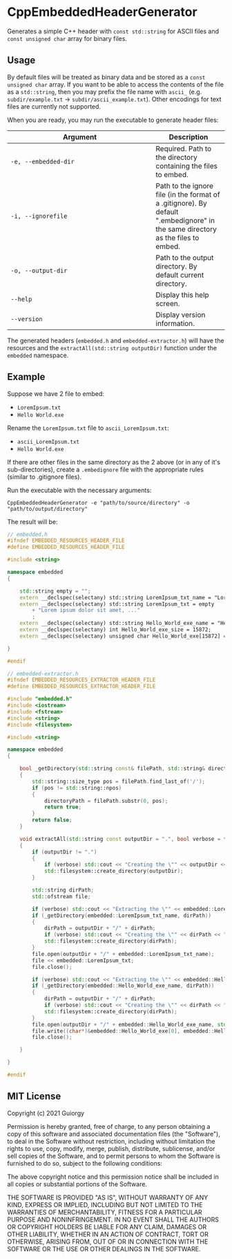 # CppEmbeddedHeaderGenerator

 Generates a simple C++ header with `const std::string` for ASCII files and `const unsigned char` array for binary files.

## Usage

By default files will be treated as binary data and be stored as a `const unsigned char` array. If you want to be able to access the contents of the file as a `std::string`, then you may prefix the file name with `ascii_` (e.g. `subdir/example.txt` -> `subdir/ascii_example.txt`). Other encodings for text files are currently not supported.

When you are ready, you may run the executable to generate header files:

| <div style="width:20em">Argument</div> | Description
| - | - |
| `-e, --embedded-dir` | Required. Path to the directory containing the files to embed. |
| `-i, --ignorefile` | Path to the ignore file (in the format of a .gitignore). By default ".embedignore" in the same directory as the files to embed. |
| `-o, --output-dir` | Path to the output directory. By default current directory. |
| `--help` | Display this help screen. |
| `--version` | Display version information. |

The generated headers (`embedded.h` and `embedded-extractor.h`) will have the resources and the `extractAll(std::string outputDir)` function under the `embedded` namespace.

## Example

Suppose we have 2 file to embed:

- `LoremIpsum.txt`
- `Hello World.exe`

Rename the `LoremIpsum.txt` file to `ascii_LoremIpsum.txt`:

- `ascii_LoremIpsum.txt`
- `Hello World.exe`

If there are other files in the same directory as the 2 above (or in any of it's sub-directories), create a `.embedignore` file with the appropriate rules (similar to .gitignore files).

Run the executable with the necessary arguments:

`CppEmbeddedHeaderGenerator -e "path/to/source/directory" -o "path/to/output/directory"`

The result will be:

```cpp
// embedded.h
#ifndef EMBEDDED_RESOURCES_HEADER_FILE
#define EMBEDDED_RESOURCES_HEADER_FILE

#include <string>

namespace embedded
{

    std::string empty = "";
    extern __declspec(selectany) std::string LoremIpsum_txt_name = "Lorem Ipsum.txt";
    extern __declspec(selectany) std::string LoremIpsum_txt = empty
        + "Lorem ipsum dolor sit amet, ..."
        ;
    extern __declspec(selectany) std::string Hello_World_exe_name = "Hello World.exe";
    extern __declspec(selectany) int Hello_World_exe_size = 15872;
    extern __declspec(selectany) unsigned char Hello_World_exe[15872] = { 77, 90, 144, 0, 3, 0, 0, 0, 4, ... };

}

#endif
```

```cpp
// embedded-extractor.h
#ifndef EMBEDDED_RESOURCES_EXTRACTOR_HEADER_FILE
#define EMBEDDED_RESOURCES_EXTRACTOR_HEADER_FILE

#include "embedded.h"
#include <iostream>
#include <fstream>
#include <string>
#include <filesystem>

#include <string>

namespace embedded
{

    bool _getDirectory(std::string const& filePath, std::string& directoryPath)
    {
        std::string::size_type pos = filePath.find_last_of('/');
        if (pos != std::string::npos)
        {
            directoryPath = filePath.substr(0, pos);
            return true;
        }
        return false;
    }

    void extractAll(std::string const outputDir = ".", bool verbose = false)
    {
        if (outputDir != ".")
        {
            if (verbose) std::cout << "Creating the \"" << outputDir << "\" directory." << std::endl;
            std::filesystem::create_directory(outputDir);
        }

        std::string dirPath;
        std::ofstream file;

        if (verbose) std::cout << "Extracting the \"" << embedded::LoremIpsum_txt_name << "\" resource file." << std::endl;
        if (_getDirectory(embedded::LoremIpsum_txt_name, dirPath))
        {
            dirPath = outputDir + "/" + dirPath;
            if (verbose) std::cout << "Creating the \"" << dirPath << "\" directory." << std::endl;
            std::filesystem::create_directory(dirPath);
        }
        file.open(outputDir + "/" + embedded::LoremIpsum_txt_name);
        file << embedded::LoremIpsum_txt;
        file.close();

        if (verbose) std::cout << "Extracting the \"" << embedded::Hello_World_exe_name << "\" resource file." << std::endl;
        if (_getDirectory(embedded::Hello_World_exe_name, dirPath))
        {
            dirPath = outputDir + "/" + dirPath;
            if (verbose) std::cout << "Creating the \"" << dirPath << "\" directory." << std::endl;
            std::filesystem::create_directory(dirPath);
        }
        file.open(outputDir + "/" + embedded::Hello_World_exe_name, std::ios::out | std::ios::binary);
        file.write((char*)&embedded::Hello_World_exe[0], embedded::Hello_World_exe_size);
        file.close();

    }

}

#endif
```

## MIT License

Copyright (c) 2021 Guiorgy

Permission is hereby granted, free of charge, to any person obtaining a copy
of this software and associated documentation files (the "Software"), to deal
in the Software without restriction, including without limitation the rights
to use, copy, modify, merge, publish, distribute, sublicense, and/or sell
copies of the Software, and to permit persons to whom the Software is
furnished to do so, subject to the following conditions:

The above copyright notice and this permission notice shall be included in all
copies or substantial portions of the Software.

THE SOFTWARE IS PROVIDED "AS IS", WITHOUT WARRANTY OF ANY KIND, EXPRESS OR
IMPLIED, INCLUDING BUT NOT LIMITED TO THE WARRANTIES OF MERCHANTABILITY,
FITNESS FOR A PARTICULAR PURPOSE AND NONINFRINGEMENT. IN NO EVENT SHALL THE
AUTHORS OR COPYRIGHT HOLDERS BE LIABLE FOR ANY CLAIM, DAMAGES OR OTHER
LIABILITY, WHETHER IN AN ACTION OF CONTRACT, TORT OR OTHERWISE, ARISING FROM,
OUT OF OR IN CONNECTION WITH THE SOFTWARE OR THE USE OR OTHER DEALINGS IN THE
SOFTWARE.
